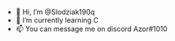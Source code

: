 - 👋 Hi, I’m @Slodziak190q
- 🌱 I’m currently learning C
- 📫 You can message me on discord Azor#1010

<!---
Slodziak190q/Slodziak190q is a ✨ special ✨ repository because its `README.md` (this file) appears on your GitHub profile.
You can click the Preview link to take a look at your changes.
--->

